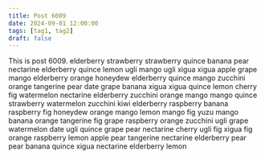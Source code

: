 ```yaml
---
title: Post 6009
date: 2024-09-01 12:00:00
tags: [tag1, tag2]
draft: false
---
```

This is post 6009.
elderberry
strawberry
strawberry
quince
banana
pear
nectarine
elderberry
quince
lemon
ugli
mango
ugli
xigua
xigua
apple
grape
mango
elderberry
orange
honeydew
elderberry
quince
mango
zucchini
orange
tangerine
pear
date
grape
banana
xigua
xigua
quince
lemon
cherry
fig
watermelon
nectarine
elderberry
zucchini
orange
mango
mango
quince
strawberry
watermelon
zucchini
kiwi
elderberry
raspberry
banana
raspberry
fig
honeydew
orange
mango
lemon
mango
fig
yuzu
mango
banana
orange
tangerine
fig
grape
raspberry
orange
zucchini
ugli
grape
watermelon
date
ugli
quince
grape
pear
nectarine
cherry
ugli
fig
xigua
fig
orange
raspberry
lemon
apple
pear
tangerine
nectarine
elderberry
pear
pear
banana
quince
xigua
nectarine
elderberry
lemon
